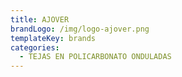 ```yaml
---
title: AJOVER
brandLogo: /img/logo-ajover.png
templateKey: brands
categories:
  - TEJAS EN POLICARBONATO ONDULADAS
---
```

